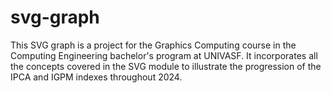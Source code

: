 # svg-graph
This SVG graph is a project for the Graphics Computing course in the Computing Engineering bachelor's program at UNIVASF. It incorporates all the concepts covered in the SVG module to illustrate the progression of the IPCA and IGPM indexes throughout 2024.
